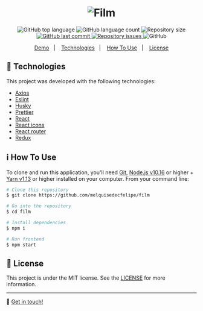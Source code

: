 <h1 align="center">
    <img alt="Film" src="https://res.cloudinary.com/dtifsqadc/image/upload/v1582134429/favicon_ysdt4z.png" />
    <br>
</h1>

<p align="center">
  <img alt="GitHub top language" src="https://img.shields.io/github/languages/top/melquisedecfelipe/film.svg">

  <img alt="GitHub language count" src="https://img.shields.io/github/languages/count/melquisedecfelipe/film.svg">

  <img alt="Repository size" src="https://img.shields.io/github/repo-size/melquisedecfelipe/film.svg">

  <a href="https://github.com/melquisedecfelipe/film/commits/master">
    <img alt="GitHub last commit" src="https://img.shields.io/github/last-commit/melquisedecfelipe/film.svg">
  </a>

  <a href="https://github.com/melquisedecfelipe/film/issues">
    <img alt="Repository issues" src="https://img.shields.io/github/issues/melquisedecfelipe/film.svg">
  </a>

  <img alt="GitHub" src="https://img.shields.io/github/license/melquisedecfelipe/film.svg">
</p>

<p align="center">
  <a href="https://mf-film.netlify.com">Demo</a>&nbsp;&nbsp;&nbsp;|&nbsp;&nbsp;&nbsp;
  <a href="#rocket-technologies">Technologies</a>&nbsp;&nbsp;&nbsp;|&nbsp;&nbsp;&nbsp;
  <a href="#information_source-how-to-use">How To Use</a>&nbsp;&nbsp;&nbsp;|&nbsp;&nbsp;&nbsp;
  <a href="#memo-license">License</a>
</p>

## :rocket: Technologies

This project was developed with the following technologies:

- [Axios](https://github.com/axios/axios)
- [Eslint](https://eslint.org/)
- [Husky](https://github.com/typicode/husky)
- [Prettier](https://prettier.io/)
- [React](https://reactjs.org/)
- [React icons](https://react-icons.netlify.com/)
- [React router](https://reacttraining.com/react-router/)
- [Redux](https://redux.js.org/)

## :information_source: How To Use

To clone and run this application, you'll need [Git](https://git-scm.com), [Node.js v10.16](https://nodejs.org/) or higher + [Yarn v1.13](https://yarnpkg.com/) or higher installed on your computer. From your command line:

```bash
# Clone this repository
$ git clone https://github.com/melquisedecfelipe/film

# Go into the repository
$ cd film

# Install dependencies
$ npm i

# Run frontend
$ npm start
```

## :memo: License

This project is under the MIT license. See the [LICENSE](https://github.com/melquisedecfelipe/Film/blob/master/LICENSE) for more information.

---

:wave: [Get in touch!](https://www.linkedin.com/in/melquisedecfelipe/)
